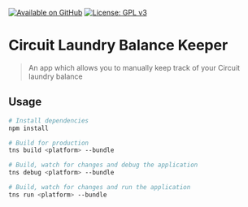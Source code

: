 [![Available on GitHub](https://img.shields.io/badge/Available%20on-GitHub-white?style=flat-square&logo=github)](https://github.com/mb2g17/CircuitLaundryBalanceKeeper)
[![License: GPL v3](https://img.shields.io/badge/Licenced%20under-GPLv3-blue?logo=gnu)](https://www.gnu.org/licenses/gpl-3.0)

# Circuit Laundry Balance Keeper

> An app which allows you to manually keep track of your Circuit laundry balance

## Usage

``` bash
# Install dependencies
npm install

# Build for production
tns build <platform> --bundle

# Build, watch for changes and debug the application
tns debug <platform> --bundle

# Build, watch for changes and run the application
tns run <platform> --bundle
```
